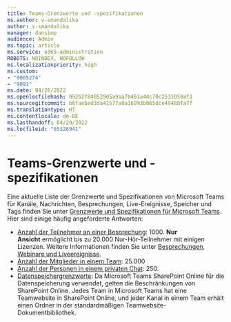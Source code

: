 ```yaml
---
title: Teams-Grenzwerte und -spezifikationen
ms.author: v-smandalika
author: v-smandalika
manager: dansimp
audience: Admin
ms.topic: article
ms.service: o365-administration
ROBOTS: NOINDEX, NOFOLLOW
ms.localizationpriority: high
ms.custom:
- "9005274"
- "9091"
ms.date: 04/26/2022
ms.openlocfilehash: 99262f848529d5a9aa7b461a44c70c2531050af1
ms.sourcegitcommit: b6faebed3da41577a0a16993b065dce49480fa7f
ms.translationtype: HT
ms.contentlocale: de-DE
ms.lasthandoff: 04/29/2022
ms.locfileid: "65126941"
---
```

# <a name="teams-limits-and-specifications"></a>Teams-Grenzwerte und -spezifikationen

Eine aktuelle Liste der Grenzwerte und Spezifikationen von Microsoft Teams für Kanäle, Nachrichten, Besprechungen, Live-Ereignisse, Speicher und Tags finden Sie unter [Grenzwerte und Spezifikationen für Microsoft Teams](https://docs.microsoft.com/microsoftteams/limits-specifications-teams). Hier sind einige häufig angeforderte Antworten:

- [Anzahl der Teilnehmer an einer Besprechung](https://docs.microsoft.com/microsoftteams/limits-specifications-teams#meetings-and-calls): 1000. **Nur Ansicht** ermöglicht bis zu 20.000 Nur-Hör-Teilnehmer mit einigen Lizenzen. Weitere Informationen finden Sie unter [Besprechungen, Webinare und Liveereignisse](https://docs.microsoft.com/microsoftteams/quick-start-meetings-live-events).
- [Anzahl der Mitglieder in einem Team](https://docs.microsoft.com/microsoftteams/limits-specifications-teams#teams-and-channels): 25.000
- [Anzahl der Personen in einem privaten Chat](https://docs.microsoft.com/microsoftteams/limits-specifications-teams#chat): 250.
- [Datenspeichergrenzwerte](https://docs.microsoft.com/microsoftteams/limits-specifications-teams#storage): Da Microsoft Teams SharePoint Online für die Datenspeicherung verwendet, gelten die Beschränkungen von SharePoint Online. Jedes Team in Microsoft Teams hat eine Teamwebsite in SharePoint Online, und jeder Kanal in einem Team erhält einen Ordner in der standardmäßigen Teamwebsite-Dokumentbibliothek.
